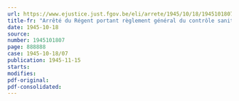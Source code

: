 ```yaml
---
url: https://www.ejustice.just.fgov.be/eli/arrete/1945/10/18/1945101807/justel
title-fr: "Arrêté du Régent portant règlement général du contrôle sanitaire des travailleurs dans les entreprises industrielles et commerciales, ainsi que dans les services et établissements publics ou d'utilité publique"
date: 1945-10-18
source:
number: 1945101807
page: 888888
case: 1945-10-18/07
publication: 1945-11-15
starts:
modifies:
pdf-original:
pdf-consolidated:
---
```


